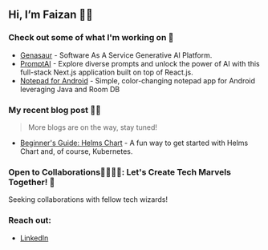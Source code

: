 ##  Hi, I’m Faizan 👋🏻
### Check out some of what I'm working on 🦾
- [Genasaur](https://github.com/DevFaizann/genasaur) - Software As A Service Generative AI Platform.
- [PromptAI](https://github.com/DevFaizann/PromptAI) - Explore diverse prompts and unlock the power of AI with this full-stack Next.js application built on top of React.js.
- [Notepad for Android](https://github.com/DevFaizann/Notepad-Color-Notes) - Simple, color-changing notepad app for Android leveraging Java and Room DB
  
### My recent blog post ✍🏻
> More blogs are on the way, stay tuned!
- [Beginner's Guide: Helms Chart](https://medium.com/@faizanmansuri.work/fun-and-easy-guide-to-helm-charts-for-kubernetes-dae75435c30f) - A fun way to get started with Helms Chart and, of course, Kubernetes.

### Open to Collaborations🫱🏼‍🫲🏼: Let's Create Tech Marvels Together! 🚀

Seeking collaborations with fellow tech wizards!

### Reach out:
- [LinkedIn](https://www.linkedin.com/in/faizanmansuri/)

<!---
DevFaizann/DevFaizann is a ✨ special ✨ repository because its `README.md` (this file) appears on your GitHub profile.
You can click the Preview link to take a look at your changes.
--->
